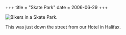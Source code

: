 +++
title = "Skate Park"
date = 2006-06-29
+++

![Bikers in a Skate Park.](http://www.aphoenix.ca/photoblog/photos/SkatePark.jpg)

This was just down the street from our Hotel in Halifax.
